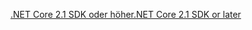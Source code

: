 [<span data-ttu-id="ab961-101">.NET Core 2.1 SDK oder höher</span><span class="sxs-lookup"><span data-stu-id="ab961-101">.NET Core 2.1 SDK or later</span></span>](https://dotnet.microsoft.com/download/dotnet-core)
